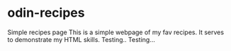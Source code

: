 # odin-recipes
Simple recipes page
This is a simple webpage of my fav recipes. It serves to demonstrate my HTML skills.
Testing..
Testing...